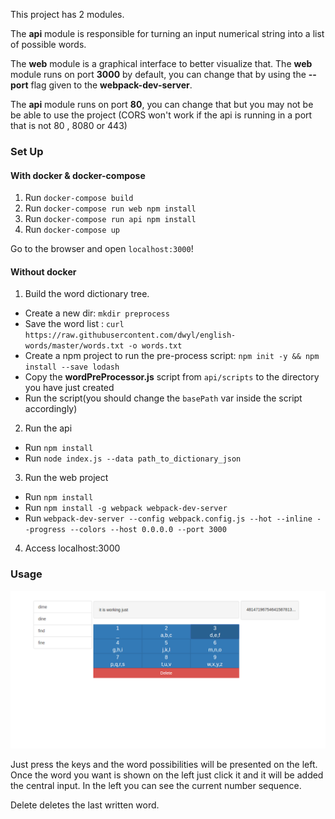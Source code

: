 This project has 2 modules. 

The **api** module is responsible for turning an input numerical string into a list of possible words.

The **web** module is a graphical interface to better visualize that. The **web** module runs on port **3000** by default, you can change that by using the **--port** flag given to the **webpack-dev-server**. 

The **api** module runs on port **80**, you can change that but you may not be be able to use the project (CORS won't work if the api is running in a port that is not 80 , 8080 or 443)

### Set Up


#### With docker & docker-compose
1. Run `docker-compose build`
2. Run `docker-compose run web npm install`
3. Run `docker-compose run api npm install`
4. Run `docker-compose up`

Go to the browser and open `localhost:3000`!
#### Without docker

1. Build the word dictionary tree.
  * Create a new dir: `mkdir preprocess`
  * Save the word list : `curl https://raw.githubusercontent.com/dwyl/english-words/master/words.txt -o words.txt`
  * Create a npm project to run the pre-process script: `npm init -y && npm install --save lodash`
  * Copy the **wordPreProcessor.js** script from `api/scripts` to the directory you have just created
  * Run the script(you should change the `basePath` var inside the script accordingly)
2. Run the api 
  * Run `npm install`
  * Run `node index.js --data path_to_dictionary_json`
3. Run the web project
  * Run `npm install`
  * Run `npm install -g webpack webpack-dev-server`
  * Run `webpack-dev-server --config webpack.config.js --hot --inline --progress --colors --host 0.0.0.0 --port 3000`
4. Access localhost:3000

### Usage

![example](https://raw.githubusercontent.com/cmcmteixeira/predictive-test/master/example.png)

Just press the keys and the word possibilities will be presented on the left. Once the word you want is shown on the left just click it and it will be added the central input.
In the left you can see the current number sequence. 

Delete deletes the last written word.
